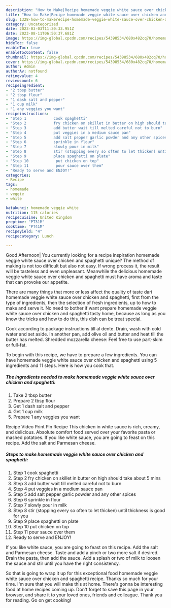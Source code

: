 ```yaml
---
description: "How to Make|Recipe homemade veggie white sauce over chicken and spaghetti {That is Simple"
title: "How to Make|Recipe homemade veggie white sauce over chicken and spaghetti {That is Simple"
slug: 1328-how-to-makerecipe-homemade-veggie-white-sauce-over-chicken-and-spaghetti-that-is-simple
category: Uncategorized
date: 2023-03-03T11:30:33.951Z
date: 2023-08-11T06:50:37.681Z
image: https://img-global.cpcdn.com/recipes/54398534/680x482cq70/homemade-veggie-white-sauce-over-chicken-and-spaghetti-recipe-main-photo.jpg
hideToc: false
enableToc: true
enableTocContent: false
thumbnail: https://img-global.cpcdn.com/recipes/54398534/680x482cq70/homemade-veggie-white-sauce-over-chicken-and-spaghetti-recipe-main-photo.jpg
cover: https://img-global.cpcdn.com/recipes/54398534/680x482cq70/homemade-veggie-white-sauce-over-chicken-and-spaghetti-recipe-main-photo.jpg
author: Admin
authorAv: notfound
ratingvalue: 4
reviewcount: 6
recipeingredient:
- "2 tbsp butter"
- "2 tbsp flour"
- "1 dash salt and pepper"
- "1 cup milk"
- "1 any veggies you want"
recipeinstructions:
- "Step 1            cook spaghetti"
- "Step 2            fry chicken on skillet in butter on high should take about 5 mins"
- "Step 3            add butter wait till melted careful not to burn"
- "Step 4            put veggies in a medium sauce pan"
- "Step 5            add salt pepper garlic powder and any other spices"
- "Step 6            sprinkle in flour"
- "Step 7            slowly pour in milk"
- "Step 8            stir (stopping every so often to let thicken) until thickness is good for you"
- "Step 9            place spaghetti on plate"
- "Step 10            put chicken on top"
- "Step 11            pour sauce over them"
- "Ready to serve and ENJOY!"
categories:
- Recipe
tags:
- homemade
- veggie
- white

katakunci: homemade veggie white 
nutrition: 115 calories
recipecuisine: United Kingdom
preptime: "PT31M"
cooktime: "PT41M"
recipeyield: "4"
recipecategory: Lunch

---
```



Good Afternoon| You currently looking for a recipe inspiration homemade veggie white sauce over chicken and spaghetti unique? The method of making is not too difficult but also not easy. If wrong process it, the result will be tasteless and even unpleasant. Meanwhile the delicious homemade veggie white sauce over chicken and spaghetti must have aroma and taste that can provoke our appetite.






There are many things that more or less affect the quality of taste dari homemade veggie white sauce over chicken and spaghetti, first from the type of ingredients, then the selection of fresh ingredients, up to how to make and serve it. No need to bother if want prepare homemade veggie white sauce over chicken and spaghetti tasty home, because as long as you know the tricks and how to do this, this dish can be treat  special.


Cook according to package instructions till al dente. Drain, wash with cold water and set aside. In another pan, add olive oil and butter and heat till the butter has melted. Shredded mozzarella cheese: Feel free to use part-skim or full-fat.


To begin with this recipe, we have to prepare a few ingredients. You can have homemade veggie white sauce over chicken and spaghetti using 5 ingredients and 11 steps. Here is how you cook that.

<!--inarticleads1-->

##### The ingredients needed to make homemade veggie white sauce over chicken and spaghetti:

1. Take 2 tbsp butter
1. Prepare 2 tbsp flour
1. Get 1 dash salt and pepper
1. Get 1 cup milk
1. Prepare 1 any veggies you want


Recipe Video Print Pin Recipe This chicken in white sauce is rich, creamy, and delicious. Absolute comfort food served over your favorite pasta or mashed potatoes. If you like white sauce, you are going to feast on this recipe. Add the salt and Parmesan cheese. 

<!--inarticleads2-->

##### Steps to make homemade veggie white sauce over chicken and spaghetti:

1. Step 1            cook spaghetti
1. Step 2            fry chicken on skillet in butter on high should take about 5 mins
1. Step 3            add butter wait till melted careful not to burn
1. Step 4            put veggies in a medium sauce pan
1. Step 5            add salt pepper garlic powder and any other spices
1. Step 6            sprinkle in flour
1. Step 7            slowly pour in milk
1. Step 8            stir (stopping every so often to let thicken) until thickness is good for you
1. Step 9            place spaghetti on plate
1. Step 10            put chicken on top
1. Step 11            pour sauce over them
1. Ready to serve and ENJOY!

If you like white sauce, you are going to feast on this recipe. Add the salt and Parmesan cheese. Taste and add a pinch or two more salt if desired. Drain the pasta, then add the sauce. Add a splash or two of milk to loosen the sauce and stir until you have the right consistency. 

So that is going to wrap it up for this exceptional food homemade veggie white sauce over chicken and spaghetti recipe. Thanks so much for your time. I'm sure that you will make this at home. There's gonna be interesting food at home recipes coming up. Don't forget to save this page in your browser, and share it to your loved ones, friends and colleague. Thank you for reading. Go on get cooking!
